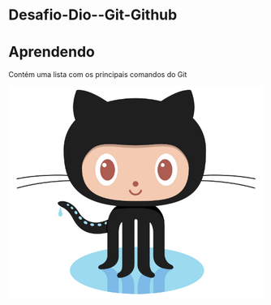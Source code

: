 # Desafio-Dio--Git-Github

# Aprendendo
Contém uma lista com os principais comandos do Git


![Logo GitHub](/src/Octocat.jpg)
